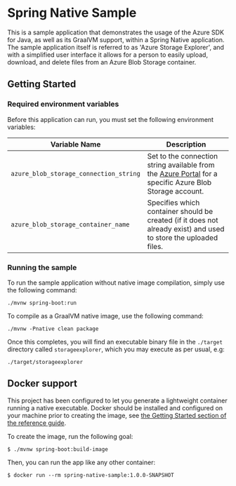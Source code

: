 # Spring Native Sample

This is a sample application that demonstrates the usage of the Azure SDK for Java, as well as its GraalVM support, within a Spring Native application. The sample application itself is referred to as 'Azure Storage Explorer', and with a simplified user interface it allows for a person to easily upload, download, and delete files from an Azure Blob Storage container. 

## Getting Started

### Required environment variables

Before this application can run, you must set the following environment variables:

| Variable Name | Description |
|---------------|-------------|
|`azure_blob_storage_connection_string` | Set to the connection string available from the [Azure Portal](https://portal.azure.com) for a specific Azure Blob Storage account. |
|`azure_blob_storage_container_name` | Specifies which container should be created (if it does not already exist) and used to store the uploaded files. |

### Running the sample

To run the sample application without native image compilation, simply use the following command:

```shell
./mvnw spring-boot:run
```

To compile as a GraalVM native image, use the following command:

```shell
./mvnw -Pnative clean package
```

Once this completes, you will find an executable binary file in the `./target` directory called `storageexplorer`, which you may execute as per usual, e.g:

```shell
./target/storageexplorer
```

## Docker support

This project has been configured to let you generate a lightweight container running a native executable.
Docker should be installed and configured on your machine prior to creating the image, see [the Getting Started section of the reference guide](https://docs.spring.io/spring-native/docs/0.11.4/reference/htmlsingle/#getting-started-buildpacks).

To create the image, run the following goal:

```
$ ./mvnw spring-boot:build-image
```

Then, you can run the app like any other container:

```
$ docker run --rm spring-native-sample:1.0.0-SNAPSHOT
```

